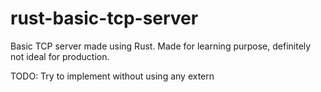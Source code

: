 # rust-basic-tcp-server
Basic TCP server made using Rust. Made for learning purpose, definitely not ideal for production.

TODO:
Try to implement without using any extern
